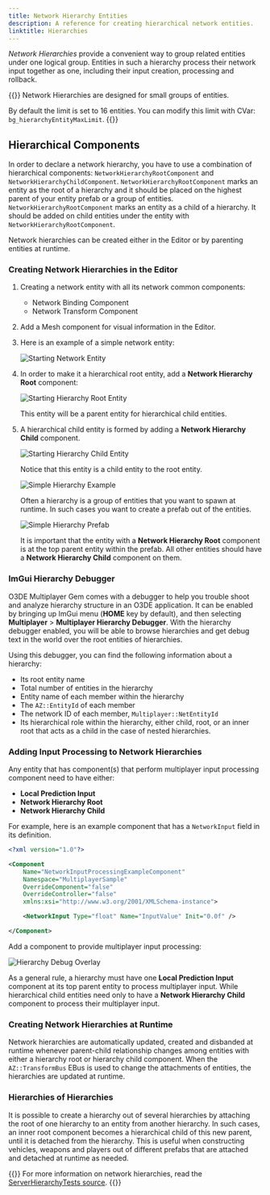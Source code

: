 ```yaml
---
title: Network Hierarchy Entities
description: A reference for creating hierarchical network entities.
linktitle: Hierarchies
---
```


*Network Hierarchies* provide a convenient way to group related entities under one logical group. Entities in such a hierarchy process their network input together as one, including their input creation, processing and rollback.

{{<important>}}
Network Hierarchies are designed for small groups of entities.

By default the limit is set to 16 entities. You can modify this limit with CVar: `bg_hierarchyEntityMaxLimit`.
{{</important>}}

## Hierarchical Components

In order to declare a network hierarchy, you have to use a combination of hierarchical components: `NetworkHierarchyRootComponent` and `NetworkHierarchyChildComponent`. `NetworkHierarchyRootComponent` marks an entity as the root of a hierarchy and it should be placed on the highest parent of your entity prefab or a group of entities. `NetworkHierarchyRootComponent` marks an entity as a child of a hierarchy. It should be added on child entities under the entity with `NetworkHierarchyRootComponent`.

Network hierarchies can be created either in the Editor or by parenting entities at runtime.

### Creating Network Hierarchies in the Editor

1. Creating a network entity with all its network common components:
    - Network Binding Component
    - Network Transform Component


1. Add a Mesh component for visual information in the Editor.

1. Here is an example of a simple network entity:

    ![Starting Network Entity](/images/user-guide/gems/reference/multiplayer/starting_network_entity.png)

1. In order to make it a hierarchical root entity, add a **Network Hierarchy Root** component:

    ![Starting Hierarchy Root Entity](/images/user-guide/gems/reference/multiplayer/starting_hierarchy_root_entity.png)

    This entity will be a parent entity for hierarchical child entities.

1. A hierarchical child entity is formed by adding a **Network Hierarchy Child** component.

    ![Starting Hierarchy Child Entity](/images/user-guide/gems/reference/multiplayer/starting_hierarchy_child_entity.png)

    Notice that this entity is a child entity to the root entity.

    ![Simple Hierarchy Example](/images/user-guide/gems/reference/multiplayer/simple_hierarchy.png)

    Often a hierarchy is a group of entities that you want to spawn at runtime. In such cases you want to create a prefab out of the entities.

    ![Simple Hierarchy Prefab](/images/user-guide/gems/reference/multiplayer/simple_hierarchy_prefab.png)

    It is important that the entity with a **Network Hierarchy Root** component is at the top parent entity within the prefab. All other entities should have a **Network Hierarchy Child** component on them.


### ImGui Hierarchy Debugger

O3DE Multiplayer Gem comes with a debugger to help you trouble shoot and analyze hierarchy structure in an O3DE application. It can be enabled by bringing up ImGui menu (**HOME** key by default), and then selecting **Multiplayer** > **Multiplayer Hierarchy Debugger**. With the hierarchy debugger enabled, you will be able to browse hierarchies and get debug text in the world over the root entities of hierarchies.

Using this debugger, you can find the following information about a hierarchy:
- Its root entity name
- Total number of entities in the hierarchy
- Entity name of each member within the hierarchy
- The `AZ::EntityId` of each member
- The network ID of each member, `Multiplayer::NetEntityId`
- Its hierarchical role within the hierarchy, either child, root, or an inner root that acts as a child in the case of nested hierarchies.


### Adding Input Processing to Network Hierarchies

Any entity that has component(s) that perform multiplayer input processing component need to have either:
- **Local Prediction Input**
- **Network Hierarchy Root**
- **Network Hierarchy Child**

For example, here is an example component that has a `NetworkInput` field in its definition.

```xml
<?xml version="1.0"?>

<Component
    Name="NetworkInputProcessingExampleComponent"
    Namespace="MultiplayerSample"
    OverrideComponent="false"
    OverrideController="false"
    xmlns:xsi="http://www.w3.org/2001/XMLSchema-instance">

    <NetworkInput Type="float" Name="InputValue" Init="0.0f" />

</Component>
```

Add a component to provide multiplayer input processing:

![Hierarchy Debug Overlay](/images/user-guide/gems/reference/multiplayer/hierarchy_child_entity_with_input_processing_component.png)

As a general rule, a hierarchy must have one **Local Prediction Input** component at its top parent entity to process multiplayer input. While hierarchical child entities need only to have a **Network Hierarchy Child** component to process their multiplayer input.


### Creating Network Hierarchies at Runtime

Network hierarchies are automatically updated, created and disbanded at runtime whenever parent-child relationship changes among entities with either a hierarchy root or hierarchy child component. When the `AZ::TransformBus` EBus is used to change the attachments of entities, the hierarchies are updated at runtime.

### Hierarchies of Hierarchies

It is possible to create a hierarchy out of several hierarchies by attaching the root of one hierarchy to an entity from another hierarchy. In such cases, an inner root component becomes a hierarchical child of this new parent, until it is detached from the hierarchy. This is useful when constructing vehicles, weapons and players out of different prefabs that are attached and detached at runtime as needed.


{{<note>}}
For more information on network hierarchies, read the [ServerHierarchyTests source](https://github.com/o3de/o3de/blob/development/Gems/Multiplayer/Code/Tests/ServerHierarchyTests.cpp).
{{</note>}}
